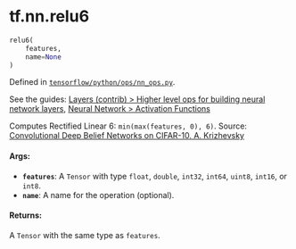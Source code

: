 <div itemscope itemtype="http://developers.google.com/ReferenceObject">
<meta itemprop="name" content="tf.nn.relu6" />
</div>

# tf.nn.relu6

``` python
relu6(
    features,
    name=None
)
```



Defined in [`tensorflow/python/ops/nn_ops.py`](https://www.tensorflow.org/code/tensorflow/python/ops/nn_ops.py).

See the guides: [Layers (contrib) > Higher level ops for building neural network layers](../../../../api_guides/python/contrib.layers.md#Higher_level_ops_for_building_neural_network_layers), [Neural Network > Activation Functions](../../../../api_guides/python/nn.md#Activation_Functions)

Computes Rectified Linear 6: `min(max(features, 0), 6)`.
Source: [Convolutional Deep Belief Networks on CIFAR-10. A. Krizhevsky](http://www.cs.utoronto.ca/~kriz/conv-cifar10-aug2010.pdf)

#### Args:

* <b>`features`</b>: A `Tensor` with type `float`, `double`, `int32`, `int64`, `uint8`,
    `int16`, or `int8`.
* <b>`name`</b>: A name for the operation (optional).


#### Returns:

A `Tensor` with the same type as `features`.